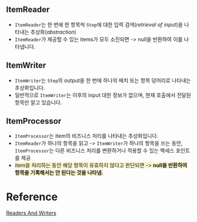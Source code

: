 ## ItemReader
- `ItemReader`는 한 번에 한 항목씩 `Step`에 대한 입력 검색(*retrieval of input*)을 나타내는 추상화(*abstraction*)
- `ItemReader`가 제공할 수 있는 items가 모두 소진되면 -> null을 반환하여 이를 나타냅니다. 


## ItemWriter
- `ItemWriter`는 `Step`의 output을 한 번에 하나의 배치 또는 항목 덩어리로 나타내는 추상화입니다. 
- 일반적으로 `ItemWriter`는 이후의 input 대한 정보가 없으며, 현재 호출에서 전달된 항목만 알고 있습니다. 

## ItemProcessor
- `ItemProcessor`는 item의 비즈니스 처리를 나타내는 추상화입니다.
- `ItemReader`가 하나의 항목을 읽고 -> `ItemWriter`가 하나의 항목을 쓰는 동안,  `ItemProcessor`는 다른 비즈니스 처리를 변환하거나 적용할 수 있는 액세스 포인트를 제공
- <span style="background:rgba(240, 200, 0, 0.2)">item을 처리하는 동안 해당 항목이 유효하지 않다고 판단되면 -> **null을 반환하여 항목을 기록해서는 안 된다는 것을 나타냄.** </span>

# Reference
[Readers And Writers](https://docs.spring.io/spring-batch/reference/readersAndWriters.html)

